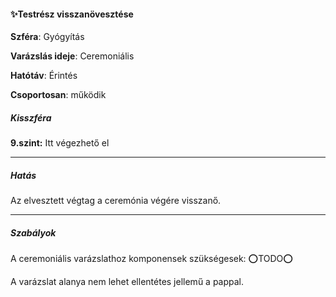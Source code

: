 #### ✨Testrész visszanövesztése

**Szféra**: Gyógyítás

**Varázslás ideje**: Ceremoniális

**Hatótáv**: Érintés

**Csoportosan**: működik 

##### Kisszféra

**9.szint:** Itt végezhető el


---
##### Hatás

 Az elvesztett végtag a ceremónia végére visszanő.

---
##### Szabályok

A ceremoniális varázslathoz komponensek szükségesek: ⭕TODO⭕

A varázslat alanya nem lehet ellentétes jellemű a pappal.
